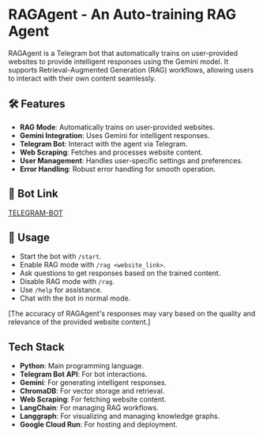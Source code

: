 # RAGAgent - An Auto-training RAG Agent

RAGAgent is a Telegram bot that automatically trains on user-provided websites to provide intelligent responses using the Gemini model. It supports Retrieval-Augmented Generation (RAG) workflows, allowing users to interact with their own content seamlessly.

## 🛠️ Features
- **RAG Mode**: Automatically trains on user-provided websites.
- **Gemini Integration**: Uses Gemini for intelligent responses.
- **Telegram Bot**: Interact with the agent via Telegram.
- **Web Scraping**: Fetches and processes website content.
- **User Management**: Handles user-specific settings and preferences.
- **Error Handling**: Robust error handling for smooth operation.

## 🔗 Bot Link
[TELEGRAM-BOT](https://t.me/autoagentv0_bot)

## 🚀 Usage
- Start the bot with `/start`.
- Enable RAG mode with `/rag <website_link>`.
- Ask questions to get responses based on the trained content.
- Disable RAG mode with `/rag`.
- Use `/help` for assistance.
- Chat with the bot in normal mode.

\[The accuracy of RAGAgent's responses may vary based on the quality and relevance of the provided website content.\]

## Tech Stack
- **Python**: Main programming language.
- **Telegram Bot API**: For bot interactions.
- **Gemini**: For generating intelligent responses.
- **ChromaDB**: For vector storage and retrieval.
- **Web Scraping**: For fetching website content.
- **LangChain**: For managing RAG workflows.
- **Langgraph**: For visualizing and managing knowledge graphs.
- **Google Cloud Run**: For hosting and deployment.